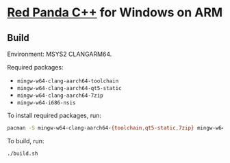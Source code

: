 # [Red Panda C++](https://github.com/royqh1979/RedPanda-CPP) for Windows on ARM

## Build

Environment: MSYS2 CLANGARM64.

Required packages:
* `mingw-w64-clang-aarch64-toolchain`
* `mingw-w64-clang-aarch64-qt5-static`
* `mingw-w64-clang-aarch64-7zip`
* `mingw-w64-i686-nsis`

To install required packages, run:

```bash
pacman -S mingw-w64-clang-aarch64-{toolchain,qt5-static,7zip} mingw-w64-i686-nsis
```

To build, run:

```bash
./build.sh
```
